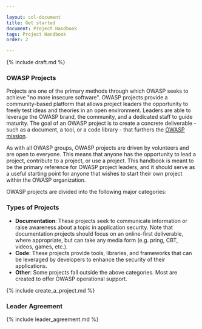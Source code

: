 ```yaml
---

layout: col-document
title: Get started
document: Project Handbook
tags: Project Handbook
order: 2

---
```


{% include draft.md %}
### OWASP Projects
Projects are one of the primary methods through which OWASP seeks to achieve "no more insecure software".
OWASP projects provide a community-based platform that allows project 
leaders the opportunity to freely test ideas and theories in an open environment. Leaders are able to leverage the 
OWASP brand, the community, and a dedicated staff to guide maturity. 
The goal of an OWASP project is to create a concrete deliverable - such as a document, a tool, or a code library - 
that furthers the [OWASP mission](https://owasp.org/about/). 

As with all OWASP groups, OWASP projects are driven by volunteers and are open to everyone. This means that anyone has the opportunity to lead a project, contribute to a project, or use a project. This handbook 
is meant to be the primary reference for OWASP project leaders, and it should serve as a useful starting point for 
anyone that wishes to start their own project within the OWASP organization.

OWASP projects are divided into the following major categories:

### Types of Projects
* <i class="fas fa-file-alt fa-1x" style="color:#233e81;"></i> **Documentation**: These projects seek to communicate information or raise awareness about a topic in 
application security. Note that documentation projects should focus on an online-first deliverable, where appropriate, but
can take any media form (e.g. pring, CBT, videos, games, etc.).
* <i class="fas fa-file-code fa-1x" style="color:#233e81;"></i> **Code**: These projects provide tools, libraries, and frameworks that can be leveraged by developers to 
enhance the security of their applications. 
* **Other**: Some projects fall outside the above categories. Most are created to offer OWASP operational support. 

{% include create_a_project.md %}

### Leader Agreement

{% include leader_agreement.md %} 